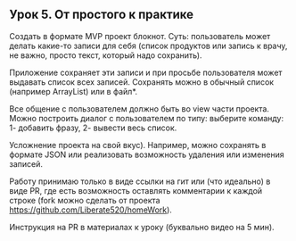 ## Урок 5. От простого к практике

Создать в формате MVP проект блокнот. 
Суть: пользователь может делать какие-то записи для себя (список продуктов или запись к врачу, не важно, просто текст, который надо сохранить). 

Приложение сохраняет эти записи и при просьбе пользователя может выдавать список всех записей. Сохранять можно в обычный список (например ArrayList) или в файл*. 

Все общение с пользователем должно быть во view части проекта. Можно построить диалог с пользователем по типу: выберите команду: 
1-	добавить фразу, 
2-	вывести весь список. 

Усложнение проекта на свой вкус). Например, можно сохранять в формате JSON или реализовать возможность удаления или изменения записей.

Работу принимаю только в виде ссылки на гит или (что идеально) в виде PR, где есть возможность оставлять комментарии к каждой строке (fork можно сделать от проекта https://github.com/Liberate520/homeWork). 

Инструкция на PR в материалах к уроку (буквально видео на 5 мин).
